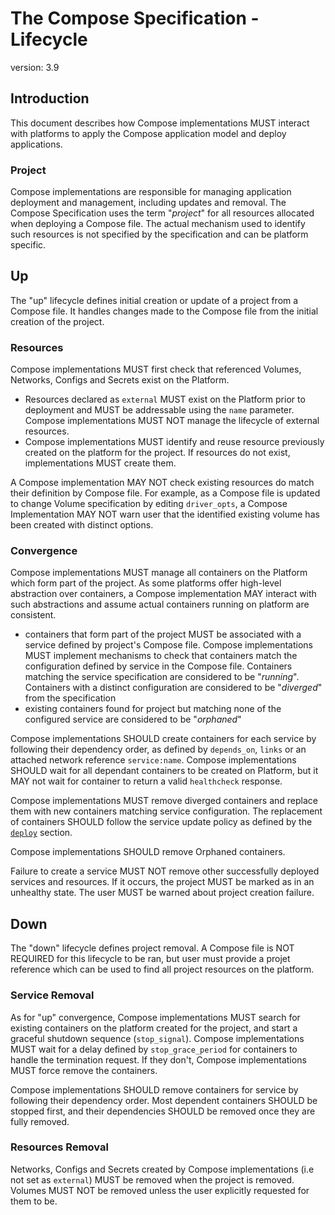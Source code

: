 # The Compose Specification - Lifecycle
version: 3.9

## Introduction

This document describes how Compose implementations MUST interact with platforms to apply the Compose 
application model and deploy applications.

### Project

Compose implementations are responsible for managing application deployment and management, including updates and
removal. The Compose Specification uses the term "_project_" for all resources allocated when deploying a 
Compose file. The actual mechanism used to identify such resources is not specified by the specification and can 
be platform specific.

## Up

The "up" lifecycle defines initial creation or update of a project from a Compose file. It handles changes made 
to the Compose file from the initial creation of the project.

### Resources

Compose implementations MUST first check that referenced Volumes, Networks, Configs and Secrets exist on the Platform. 

- Resources declared as `external` MUST exist on the Platform prior to deployment and MUST be addressable using the 
 `name` parameter. Compose implementations MUST NOT manage the lifecycle of external resources. 
- Compose implementations MUST identify and reuse resource previously created on the platform for the project. If 
  resources do not exist, implementations MUST create them.

A Compose implementation MAY NOT check existing resources do match their definition by Compose file. For example, as 
a Compose file is updated to change Volume specification by editing `driver_opts`, a Compose Implementation MAY NOT
warn user that the identified existing volume has been created with distinct options.

### Convergence

Compose implementations MUST manage all containers on the Platform which form part of the project. As some platforms
offer high-level abstraction over containers, a Compose implementation MAY interact with such abstractions and assume 
actual containers running on platform are consistent.

- containers that form part of the project MUST be associated with a service defined by project's Compose file. 
  Compose implementations MUST implement mechanisms to check that containers match the configuration defined by 
  service in the Compose file. Containers matching the service specification are considered to be "_running_". 
  Containers with a distinct configuration are considered to be "_diverged_" from the specification
- existing containers found for project but matching none of the configured service are considered to be "_orphaned_"


Compose implementations SHOULD create containers for each service by following their dependency order, as defined by
`depends_on`, `links` or an attached network reference `service:name`. Compose implementations SHOULD wait for all
dependant containers to be created on Platform, but it MAY not wait for container to return a valid `healthcheck`
response.

Compose implementations MUST remove diverged containers and replace them with new containers matching service 
configuration. The replacement of containers SHOULD follow the service update policy as defined by the 
[`deploy`](deploy.md) section.

Compose implementations SHOULD remove Orphaned containers.

Failure to create a service MUST NOT remove other successfully deployed services and resources. If it occurs, the
project MUST be marked as in an unhealthy state. The user MUST be warned about project creation failure.


## Down

The "down" lifecycle defines project removal. A Compose file is NOT REQUIRED for this lifecycle to be ran, but user
must provide a projet reference which can be used to find all project resources on the platform.

### Service Removal

As for "up" convergence, Compose implementations MUST search for existing containers on the platform created for the
project, and start a graceful shutdown sequence (`stop_signal`). Compose implementations MUST wait for a delay defined 
by  `stop_grace_period` for containers to handle the termination request. If they don't, Compose implementations MUST
force remove the containers.

Compose implementations SHOULD remove containers for service by following their dependency order. Most dependent containers SHOULD be stopped first, and their dependencies SHOULD be removed once they are fully removed.

### Resources Removal

Networks, Configs and Secrets created by Compose implementations (i.e not set as `external`) MUST be removed when the
project is removed. Volumes MUST NOT be removed unless the user explicitly requested for them to be.